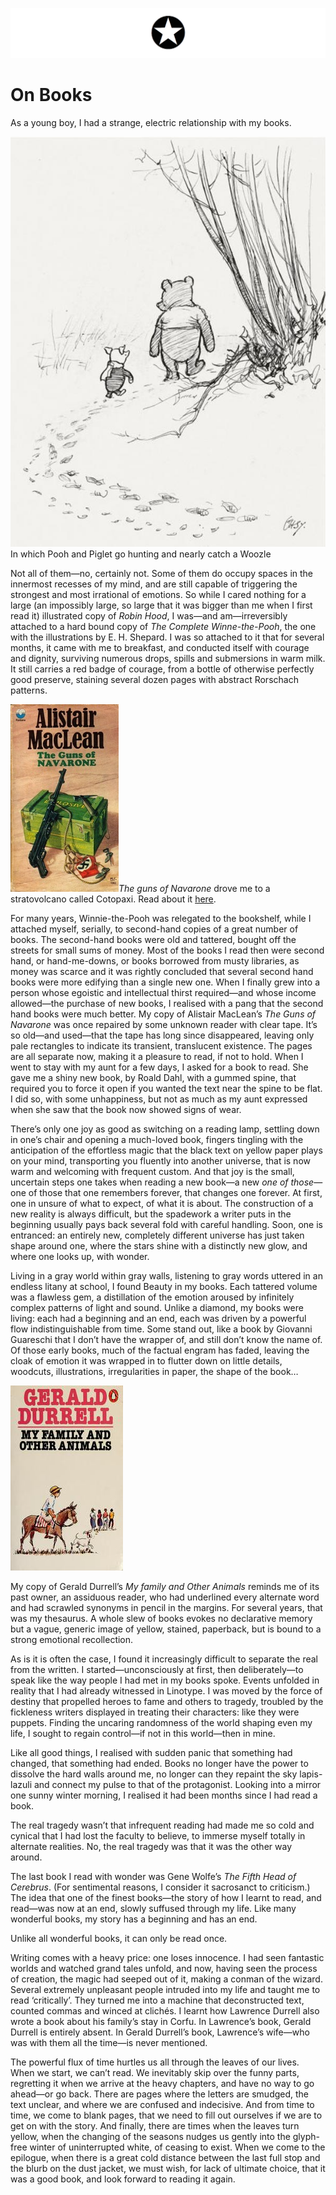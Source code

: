 [![](../../assets/banner.png)](http://srinivas.gs/)

# On Books

As a young boy, I had a strange, electric relationship with my books. 

<div class = "sidenote leftnote"><img src="books-1.jpg"</img>In which Pooh and Piglet go hunting and nearly catch a Woozle</div>

Not all of them—no, certainly not. Some of them do occupy spaces in the innermost recesses of my mind, and are still capable of triggering the strongest and most irrational of emotions. So while I cared nothing for a large (an impossibly large, so large that it was bigger than me when I first read it) illustrated copy of *Robin Hood*, I was—and am—irreversibly attached to a hard bound copy of *The Complete Winne-the-Pooh*, the one with the illustrations by E. H. Shepard. I was so attached to it that for several months, it came with me to breakfast, and conducted itself with courage and dignity, surviving numerous drops, spills and submersions in warm milk. It still carries a red badge of courage, from a bottle of otherwise perfectly good preserve, staining several dozen pages with abstract Rorschach patterns. 

<div class = "sidenote leftnote"><img src="navarone.jpg"</img><em>The guns of Navarone</em> drove me to a stratovolcano called Cotopaxi. Read about it <a href = "../../photography/cotopaxi/">here</a>.</div>

For many years, Winnie-the-Pooh was relegated to the bookshelf, while I attached myself, serially, to second-hand copies of a great number of books. The second-hand books were old and tattered, bought off the streets for small sums of money. Most of the books I read then were second hand, or hand-me-downs, or books borrowed from musty libraries, as money was scarce and it was rightly concluded that several second hand books were more edifying than a single new one. When I finally grew into a person whose egoistic and intellectual thirst required—and whose income allowed—the purchase of new books, I realised with a pang that the second hand books were much better. My copy of Alistair MacLean’s *The Guns of Navarone* was once repaired by some unknown reader with clear tape. It’s so old—and used—that the tape has long since disappeared, leaving only pale rectangles to indicate its transient, translucent existence. The pages are all separate now, making it a pleasure to read, if not to hold. When I went to stay with my aunt for a few days, I asked for a book to read. She gave me a shiny new book, by Roald Dahl, with a gummed spine, that required you to force it open if you wanted the text near the spine to be flat. I did so, with some unhappiness, but not as much as my aunt expressed when she saw that the book now showed signs of wear. 

There’s only one joy as good as switching on a reading lamp, settling down in one’s chair and opening a much-loved book, fingers tingling with the anticipation of the effortless magic that the black text on yellow paper plays on your mind, transporting you fluently into another universe, that is now warm and welcoming with frequent custom. And that joy is the small, uncertain steps one takes when reading a new book—a new *one of those*—one of those that one remembers forever, that changes one forever. At first, one in unsure of what to expect, of what it is about. The construction of a new reality is always difficult, but the spadework a writer puts in the beginning usually pays back several fold with careful handling. Soon, one is entranced: an entirely new, completely different universe has just taken shape around one, where the stars shine with a distinctly new glow, and where one looks up, with wonder. 

Living in a gray world within gray walls, listening to gray words uttered in an endless litany at school, I found Beauty in my books. Each tattered volume was a flawless gem, a distillation of the emotion aroused by infinitely complex patterns of light and sound. Unlike a diamond, my books were living: each had a beginning and an end, each was driven by a powerful flow indistinguishable from time. Some stand out, like a book by Giovanni Guareschi that I don’t have the wrapper of, and still don’t know the name of. Of those early books, much of the factual engram has faded, leaving the cloak of emotion it was wrapped in to flutter down on little details, woodcuts, illustrations, irregularities in paper, the shape of the book…

<div class = "sidenote leftnote"><img src="animals.jpg"</img></div>

My copy of Gerald Durrell’s *My family and Other Animals* reminds me of its past owner, an assiduous reader, who had underlined every alternate word and had scrawled synonyms in pencil in the margins. For several years, that was my thesaurus. A whole slew of books evokes no declarative memory but a vague, generic image of yellow, stained, paperback, but is bound to a strong emotional recollection.

As is it is often the case, I found it increasingly difficult to separate the real from the written. I started—unconsciously at first, then deliberately—to speak like the way people I had met in my books spoke. Events unfolded in reality that I had already witnessed in Linotype. I was moved by the force of destiny that propelled heroes to fame and others to tragedy, troubled by the fickleness writers displayed in treating their characters: like they were puppets. Finding the uncaring randomness of the world shaping even my life, I sought to regain control—if not in this world—then in mine. 

Like all good things, I realised with sudden panic that something had changed, that something had ended. Books no longer have the power to dissolve the hard walls around me, no longer can they repaint the sky lapis-lazuli and connect my pulse to that of the protagonist. Looking into a mirror one sunny winter morning, I realised it had been months since I had read a book. 

The real tragedy wasn’t that infrequent reading had made me so cold and cynical that I had lost the faculty to believe, to immerse myself totally in alternate realities. No, the real tragedy was that it was the other way around. 

The last book I read with wonder was Gene Wolfe’s *The Fifth Head of Cerebrus*. (For sentimental reasons, I consider it sacrosanct to criticism.) The idea that one of the finest books—the story of how I learnt to read, and read—was now at an end, slowly suffused through my life. Like many wonderful books, my story has a beginning and has an end. 

Unlike all wonderful books, it can only be read once. 

Writing comes with a heavy price: one loses innocence. I had seen fantastic worlds and watched grand tales unfold, and now, having seen the process of creation, the magic had seeped out of it, making a conman of the wizard. Several extremely unpleasant people intruded into my life and taught me to read ‘critically’. They turned me into a machine that deconstructed text, counted commas and winced at clichés. I learnt how Lawrence Durrell also wrote a book about his family’s stay in Corfu. In Lawrence’s book, Gerald Durrell is entirely absent. In Gerald Durrell’s book, Lawrence’s wife—who was with them all the time—is never mentioned. 

The powerful flux of time hurtles us all through the leaves of our lives. When we start, we can’t read. We inevitably skip over the funny parts, regretting it when we arrive at the heavy chapters, and have no way to go ahead—or go back. There are pages where the letters are smudged, the text unclear, and where we are confused and indecisive. And from time to time, we come to blank pages, that we need to fill out ourselves if we are to get on with the story. And finally, there are times when the leaves turn yellow, when the changing of the seasons nudges us gently into the glyph-free winter of uninterrupted white, of ceasing to exist. When we come to the epilogue, when there is a great cold distance between the last full stop and the blurb on the dust jacket, we must wish, for lack of ultimate choice, that it was a good book, and look forward to reading it again. 